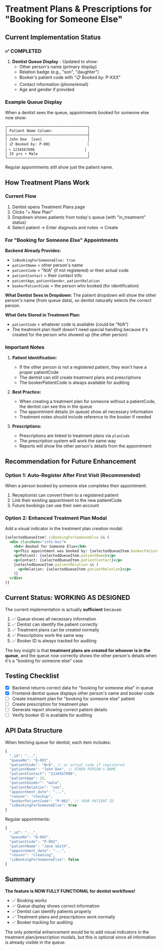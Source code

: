 # Treatment Plans & Prescriptions for "Booking for Someone Else"

## Current Implementation Status

### ✅ COMPLETED

1. **Dentist Queue Display** - Updated to show:
   - Other person's name (primary display)
   - Relation badge (e.g., "son", "daughter")
   - Booker's patient code with "📋 Booked by: P-XXX"
   - Contact information (phone/email)
   - Age and gender if provided

### Example Queue Display

When a dentist sees the queue, appointments booked for someone else now show:

```
┌─────────────────────────────────────┐
│ Patient Name Column:                │
├─────────────────────────────────────┤
│ John Doe  [son]                     │
│ 📋 Booked by: P-001                 │
│ 📞 1234567890                       │
│ 25 yrs • Male                       │
└─────────────────────────────────────┘
```

Regular appointments still show just the patient name.

## How Treatment Plans Work

### Current Flow

1. Dentist opens Treatment Plans page
2. Clicks "+ New Plan"
3. Dropdown shows patients from today's queue (with "in_treatment" status)
4. Select patient → Enter diagnosis and notes → Create

### For "Booking for Someone Else" Appointments

**Backend Already Provides:**
- `isBookingForSomeoneElse: true`
- `patientName` = other person's name
- `patientCode` = "N/A" (if not registered) or their actual code
- `patientContact` = their contact info
- `patientAge`, `patientGender`, `patientRelation`
- `bookerPatientCode` = the person who booked (for identification)

**What Dentist Sees in Dropdown:**
The patient dropdown will show the other person's name (from queue data), so dentist naturally selects the correct person.

**What Gets Stored in Treatment Plan:**
- `patientCode` = whatever code is available (could be "N/A")
- The treatment plan itself doesn't need special handling because it's created for the person who showed up (the other person)

### Important Notes

1. **Patient Identification:**
   - If the other person is not a registered patient, they won't have a proper patientCode
   - The dentist can still create treatment plans and prescriptions
   - The bookerPatientCode is always available for auditing

2. **Best Practice:**
   - When creating a treatment plan for someone without a patientCode, the dentist can see this in the queue
   - The appointment details (in queue) show all necessary information
   - Treatment notes should include reference to the booker if needed

3. **Prescriptions:**
   - Prescriptions are linked to treatment plans via `planCode`
   - The prescription system will work the same way
   - Reports will show the other person's details from the appointment

## Recommendation for Future Enhancement

### Option 1: Auto-Register After First Visit (Recommended)
When a person booked by someone else completes their appointment:
1. Receptionist can convert them to a registered patient
2. Link their existing appointment to the new patientCode
3. Future bookings can use their own account

### Option 2: Enhanced Treatment Plan Modal
Add a visual indicator in the treatment plan creation modal:

```jsx
{selectedQueueItem?.isBookingForSomeoneElse && (
  <div className="info-box">
    <h4>ℹ️ Booked for Someone Else</h4>
    <p>This appointment was booked by: {selectedQueueItem.bookerPatientCode}</p>
    <p>Patient: {selectedQueueItem.patientName}</p>
    <p>Contact: {selectedQueueItem.patientContact}</p>
    {selectedQueueItem.patientRelation && (
      <p>Relation: {selectedQueueItem.patientRelation}</p>
    )}
  </div>
)}
```

## Current Status: WORKING AS DESIGNED

The current implementation is actually **sufficient** because:

1. ✅ Queue shows all necessary information
2. ✅ Dentist can identify the patient correctly
3. ✅ Treatment plans can be created normally
4. ✅ Prescriptions work the same way
5. ✅ Booker ID is always tracked for auditing

The key insight is that **treatment plans are created for whoever is in the queue**, and the queue now correctly shows the other person's details when it's a "booking for someone else" case.

## Testing Checklist

- [x] Backend returns correct data for "booking for someone else" in queue
- [x] Frontend dentist queue displays other person's name and booker code
- [ ] Create treatment plan for "booking for someone else" patient
- [ ] Create prescription for treatment plan
- [ ] Generate report showing correct patient details
- [ ] Verify booker ID is available for auditing

## API Data Structure

When fetching queue for dentist, each item includes:

```javascript
{
  "_id": "...",
  "queueNo": "Q-001",
  "patientCode": "N/A", // or actual code if registered
  "patientName": "John Doe", // OTHER PERSON'S NAME
  "patientContact": "1234567890",
  "patientAge": 25,
  "patientGender": "male",
  "patientRelation": "son",
  "appointment_date": "...",
  "reason": "checkup",
  "bookerPatientCode": "P-001", // YOUR PATIENT ID
  "isBookingForSomeoneElse": true
}
```

Regular appointments:
```javascript
{
  "_id": "...",
  "queueNo": "Q-002",
  "patientCode": "P-002",
  "patientName": "Jane Smith",
  "appointment_date": "...",
  "reason": "cleaning",
  "isBookingForSomeoneElse": false
}
```

## Summary

**The feature is NOW FULLY FUNCTIONAL for dentist workflows!**

- ✅ Booking works
- ✅ Queue display shows correct information
- ✅ Dentist can identify patients properly
- ✅ Treatment plans and prescriptions work normally
- ✅ Booker tracking for auditing

The only potential enhancement would be to add visual indicators in the treatment plan/prescription modals, but this is optional since all information is already visible in the queue.

